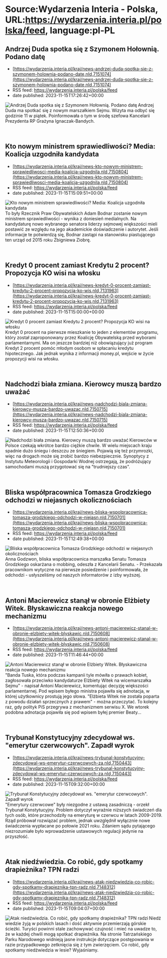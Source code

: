 # Source:Wydarzenia Interia - Polska, URL:https://wydarzenia.interia.pl/polska/feed, language:pl-PL

## Andrzej Duda spotka się z Szymonem Hołownią. Podano datę
 - [https://wydarzenia.interia.pl/kraj/news-andrzej-duda-spotka-sie-z-szymonem-holownia-podano-date,nId,7151074](https://wydarzenia.interia.pl/kraj/news-andrzej-duda-spotka-sie-z-szymonem-holownia-podano-date,nId,7151074)
 - RSS feed: https://wydarzenia.interia.pl/polska/feed
 - date published: 2023-11-15T17:26:42+00:00

<p><a href="https://wydarzenia.interia.pl/kraj/news-andrzej-duda-spotka-sie-z-szymonem-holownia-podano-date,nId,7151074"><img align="left" alt="Andrzej Duda spotka się z Szymonem Hołownią. Podano datę" src="https://i.iplsc.com/andrzej-duda-spotka-sie-z-szymonem-holownia-podano-date/000G87D762U532YS-C321.jpg" /></a>Andrzej Duda ma spotkać się z nowym marszałkiem Sejmu. Wizyta ma odbyć się godzinie 11 w piątek. Poinformowała o tym w środę szefowa Kancelarii Prezydenta RP Grażyna Ignaczak-Bandych.</p><br clear="all" />

## Kto nowym ministrem sprawiedliwości? Media: Koalicja uzgodniła kandydata
 - [https://wydarzenia.interia.pl/kraj/news-kto-nowym-ministrem-sprawiedliwosci-media-koalicja-uzgodnila,nId,7150804](https://wydarzenia.interia.pl/kraj/news-kto-nowym-ministrem-sprawiedliwosci-media-koalicja-uzgodnila,nId,7150804)
 - RSS feed: https://wydarzenia.interia.pl/polska/feed
 - date published: 2023-11-15T15:09:51+00:00

<p><a href="https://wydarzenia.interia.pl/kraj/news-kto-nowym-ministrem-sprawiedliwosci-media-koalicja-uzgodnila,nId,7150804"><img align="left" alt="Kto nowym ministrem sprawiedliwości? Media: Koalicja uzgodniła kandydata " src="https://i.iplsc.com/kto-nowym-ministrem-sprawiedliwosci-media-koalicja-uzgodnila/000I0LRDD0UAYWQ0-C321.jpg" /></a>To były Rzecznik Praw Obywatelskich Adam Bodnar zostanie nowym ministrem sprawiedliwości - wynika z doniesień medialnych. Na kandydaturę nowo wybranego senatora liderzy sejmowej większości mieli postawić ze względu na jego akademickie doświadczenie i autorytet. Jeśli informacje te potwierdzą się, Bodnar zastąpi na stanowisku piastującego ten urząd od 2015 roku Zbigniewa Ziobrę.</p><br clear="all" />

## Kredyt 0 procent zamiast Kredytu 2 procent? Propozycja KO wisi na włosku
 - [https://wydarzenia.interia.pl/kraj/news-kredyt-0-procent-zamiast-kredytu-2-procent-propozycja-ko-wis,nId,7131963](https://wydarzenia.interia.pl/kraj/news-kredyt-0-procent-zamiast-kredytu-2-procent-propozycja-ko-wis,nId,7131963)
 - RSS feed: https://wydarzenia.interia.pl/polska/feed
 - date published: 2023-11-15T15:00:00+00:00

<p><a href="https://wydarzenia.interia.pl/kraj/news-kredyt-0-procent-zamiast-kredytu-2-procent-propozycja-ko-wis,nId,7131963"><img align="left" alt="Kredyt 0 procent zamiast Kredytu 2 procent? Propozycja KO wisi na włosku " src="https://i.iplsc.com/kredyt-0-procent-zamiast-kredytu-2-procent-propozycja-ko-wis/000H2YKDFXE7VR7N-C321.jpg" /></a>Kredyt 0 procent na pierwsze mieszkanie to jeden z elementów programu, który został zaproponowany przez Koalicję Obywatelską przed wyborami parlamentarnymi. Ma on jeszcze bardziej niż obowiązujący już program Kredyt 2 procent pomóc młodym osobom w spłacaniu kredytu hipotecznego. Jak jednak wynika z informacji money.pl, wejście w życie propozycji wisi na włosku.  </p><br clear="all" />

## Nadchodzi biała zmiana. Kierowcy muszą bardzo uważać
 - [https://wydarzenia.interia.pl/kraj/news-nadchodzi-biala-zmiana-kierowcy-musza-bardzo-uwazac,nId,7150715](https://wydarzenia.interia.pl/kraj/news-nadchodzi-biala-zmiana-kierowcy-musza-bardzo-uwazac,nId,7150715)
 - RSS feed: https://wydarzenia.interia.pl/polska/feed
 - date published: 2023-11-15T12:50:36+00:00

<p><a href="https://wydarzenia.interia.pl/kraj/news-nadchodzi-biala-zmiana-kierowcy-musza-bardzo-uwazac,nId,7150715"><img align="left" alt="Nadchodzi biała zmiana. Kierowcy muszą bardzo uważać" src="https://i.iplsc.com/nadchodzi-biala-zmiana-kierowcy-musza-bardzo-uwazac/000I0KA1FNXS5CCN-C321.jpg" /></a>Kierowców w Polsce czekają wkrótce bardzo ciężkie chwile. W wielu miejscach kraju spadnie dużo śniegu i deszczu ze śniegiem. Pojawią się też przymrozki, więc na drogach może się zrobić bardzo niebezpiecznie. Synoptycy z Instytutu Meteorologii i Gospodarki Wodnej ostrzegają, że podróżujący samochodami muszą przygotować się na &quot;trudniejszy czas&quot;.</p><br clear="all" />

## Bliska współpracownica Tomasza Grodzkiego odchodzi w niejasnych okolicznościach
 - [https://wydarzenia.interia.pl/kraj/news-bliska-wspolpracownica-tomasza-grodzkiego-odchodzi-w-niejasn,nId,7150701](https://wydarzenia.interia.pl/kraj/news-bliska-wspolpracownica-tomasza-grodzkiego-odchodzi-w-niejasn,nId,7150701)
 - RSS feed: https://wydarzenia.interia.pl/polska/feed
 - date published: 2023-11-15T12:49:38+00:00

<p><a href="https://wydarzenia.interia.pl/kraj/news-bliska-wspolpracownica-tomasza-grodzkiego-odchodzi-w-niejasn,nId,7150701"><img align="left" alt="Bliska współpracownica Tomasza Grodzkiego odchodzi w niejasnych okolicznościach" src="https://i.iplsc.com/bliska-wspolpracownica-tomasza-grodzkiego-odchodzi-w-niejasn/000I0JG9VP0VEFU2-C321.jpg" /></a>Anna Godzwon, bliska współpracownica marszałka Senatu Tomasza Grodzkiego oskarżana o mobbing, odeszła z Kancelarii Senatu. - Przekazała pracownikom wytyczne na pierwsze posiedzenie i poinformowała, że odchodzi - usłyszeliśmy od naszych informatorów z izby wyższej.</p><br clear="all" />

## Antoni Macierewicz stanął w obronie Elżbiety Witek. Błyskawiczna reakcja nowego mechanizmu
 - [https://wydarzenia.interia.pl/kraj/news-antoni-macierewicz-stanal-w-obronie-elzbiety-witek-blyskawic,nId,7150608](https://wydarzenia.interia.pl/kraj/news-antoni-macierewicz-stanal-w-obronie-elzbiety-witek-blyskawic,nId,7150608)
 - RSS feed: https://wydarzenia.interia.pl/polska/feed
 - date published: 2023-11-15T11:46:44+00:00

<p><a href="https://wydarzenia.interia.pl/kraj/news-antoni-macierewicz-stanal-w-obronie-elzbiety-witek-blyskawic,nId,7150608"><img align="left" alt="Antoni Macierewicz stanął w obronie Elżbiety Witek. Błyskawiczna reakcja nowego mechanizmu " src="https://i.iplsc.com/antoni-macierewicz-stanal-w-obronie-elzbiety-witek-blyskawic/000I0IE7TKECILFC-C321.jpg" /></a>&quot;Banda Tuska, która podczas kampanii tyle mówiła o prawach kobiet, zagłosowała przeciwko kandydaturze Elżbiety Witek na wicemarszałka Sejmu&quot; - napisał Antoni Macierewicz, komentując decyzję większości parlamentarnej. Pod wpisem byłego ministra pojawiła się adnotacja, w której użytkownicy prostują jego słowa. &quot;Elżbieta Witek nie została poparta z powodu działań sprzecznych z prawem&quot; - można przeczytać. To kolejny raz, gdy polityk PiS przegrywa z mechanizmem serwisu X. We wtorek podobna adnotacja pojawiła się pod wpisem byłej premier Beaty...</p><br clear="all" />

## Trybunał Konstytucyjny zdecydował ws. "emerytur czerwcowych". Zapadł wyrok
 - [https://wydarzenia.interia.pl/kraj/news-trybunal-konstytucyjny-zdecydowal-ws-emerytur-czerwcowych-za,nId,7150443](https://wydarzenia.interia.pl/kraj/news-trybunal-konstytucyjny-zdecydowal-ws-emerytur-czerwcowych-za,nId,7150443)
 - RSS feed: https://wydarzenia.interia.pl/polska/feed
 - date published: 2023-11-15T09:32:00+00:00

<p><a href="https://wydarzenia.interia.pl/kraj/news-trybunal-konstytucyjny-zdecydowal-ws-emerytur-czerwcowych-za,nId,7150443"><img align="left" alt="Trybunał Konstytucyjny zdecydował ws. &quot;emerytur czerwcowych&quot;. Zapadł wyrok" src="https://i.iplsc.com/trybunal-konstytucyjny-zdecydowal-ws-emerytur-czerwcowych-za/000FZ899M2IC99HN-C321.jpg" /></a>&quot;Emerytury czerwcowe&quot; były niezgodne z ustawą zasadniczą - orzekł Trybunał Konstytucyjny. Problem dotyczył wyraźnie niższych świadczeń dla tych osób, które przechodziły na emeryturę w czerwcu w latach 2009-2019. Rząd próbował rozwiązać problem, jednak uwzględnił wyłącznie nowe świadczenia wypłacane po połowie 2021 roku. Zdaniem sądu pytającego niezrozumiałe było wprowadzenie ustawowych regulacji jedynie na przyszłość.</p><br clear="all" />

## Atak niedźwiedzia. Co robić, gdy spotkamy drapieżnika? TPN radzi
 - [https://wydarzenia.interia.pl/kraj/news-atak-niedzwiedzia-co-robic-gdy-spotkamy-drapieznika-tpn-radz,nId,7148312](https://wydarzenia.interia.pl/kraj/news-atak-niedzwiedzia-co-robic-gdy-spotkamy-drapieznika-tpn-radz,nId,7148312)
 - RSS feed: https://wydarzenia.interia.pl/polska/feed
 - date published: 2023-11-15T09:04:07+00:00

<p><a href="https://wydarzenia.interia.pl/kraj/news-atak-niedzwiedzia-co-robic-gdy-spotkamy-drapieznika-tpn-radz,nId,7148312"><img align="left" alt="Atak niedźwiedzia. Co robić, gdy spotkamy drapieżnika? TPN radzi " src="https://i.iplsc.com/atak-niedzwiedzia-co-robic-gdy-spotkamy-drapieznika-tpn-radz/0002BFN0INOII3SU-C321.jpg" /></a>Niedźwiedzie żyją w polskich lasach i dość aktywnie przemierzają górskie ścieżki. Turyści powinni stale zachowywać czujność i mieć na uwadze to, że w każdej chwili mogą spotkać drapieżnika. Na stronie Tatrzańskiego Parku Narodowego widnieją jasne instrukcje dotyczące postępowania w razie przypadkowego zetknięcia się z tym zwierzęciem. Co robić, gdy spotkamy niedźwiedzia w lesie? Wyjaśniamy. </p><br clear="all" />

